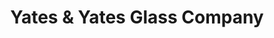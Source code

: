 ---
title: "Yates & Yates Glass Company"
url: /ottumwa/yates-and-yates-glass-company/
shop: glaziery
---